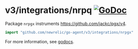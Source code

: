 # v3/integrations/nrpq [![GoDoc](https://godoc.org/github.com/newrelic/go-agent/v3/integrations/nrpgx?status.svg)](https://godoc.org/github.com/newrelic/go-agent/v3/integrations/nrpgx)

Package `nrpgx` instruments https://github.com/jackc/pgx/v4.

```go
import "github.com/newrelic/go-agent/v3/integrations/nrpgx"
```

For more information, see
[godocs](https://godoc.org/github.com/newrelic/go-agent/v3/integrations/nrpgx).
